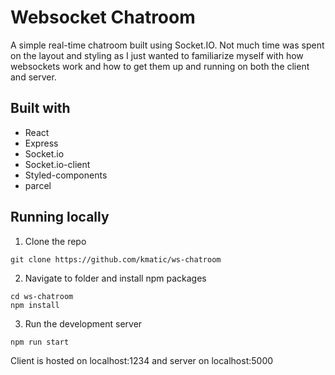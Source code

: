 # Websocket Chatroom

A simple real-time chatroom built using Socket.IO. Not much time was spent on the layout and styling as I just wanted to familiarize myself with how websockets work and how to get them up and running on both the client and server.

## Built with

-   React
-   Express
-   Socket.io
-   Socket.io-client
-   Styled-components
-   parcel

## Running locally

1. Clone the repo

```
git clone https://github.com/kmatic/ws-chatroom
```

2. Navigate to folder and install npm packages

```
cd ws-chatroom
npm install
```

3. Run the development server

```
npm run start
```

Client is hosted on localhost:1234 and server on localhost:5000
